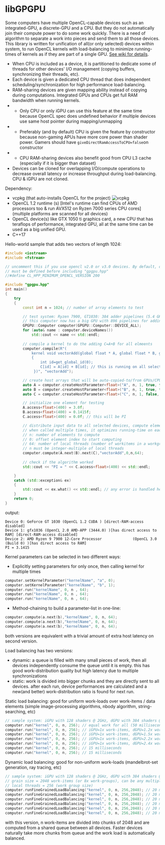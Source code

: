 # libGPGPU

Some computers have multiple OpenCL-capable devices such as an integrated-GPU, a discrete-GPU and a CPU. But they do not automatically join their compute power to do some work quickly. There is a need of algorithm to separate a work into pieces and send them to all those devices. This library is written for unification of all(or only selected) devices within system, to run OpenCL kernels with load-balancing to minimize running-times of kernels as if they are part of a single GPU. [See wiki for details](https://github.com/tugrul512bit/libGPGPU/wiki).

- When CPU is included as a device, it is partitioned to dedicate some of threads for other devices' I/O management (copying buffers, synchronizing their threads, etc).
- Each device is given a dedicated CPU thread that does independent scheduling/synchronization for high performance load-balancing.
- RAM-sharing devices are given mapping ability instead of copying during computations. Integrated GPUs and CPUs get full RAM bandwidth when running kernels.
- - Only CPU or only iGPU can use this feature at the same time because OpenCL spec does undefined behavior if multiple devices use same host pointer during mapping/unmapping
- - Preferably (and by default) CPU is given the feature by constructor because non-gaming APUs have more core power than shader power. Gamers should have ```giveDirectRamAccessToCPU=false```on constructor
- - CPU RAM-sharing devices also benefit good from CPU L3 cache (especially if it is bigger than dataset)
- Devices can be cloned for overlapping I/O/compute operations to decrease overall latency or increase throughput during load-balancing. CPU & iGPU are not cloned.

Dependency:

- vcpkg (that auto-installs OpenCL for the project) ![vcpkg](https://github.com/tugrul512bit/libGPGPU/assets/23708129/4a064dcb-b967-478d-a15f-fc69f4e3e9ee)
- OpenCL 1.2 runtime (s) [Intel's runtime can find CPUs of AMD processors too & run AVX512 on Ryzen 7000 series CPU cores] (multiple platforms are scanned for all devices)
- OpenCL device(s) like GTX 1050 ti graphics card, a new CPU that has teraflops of performance, integrated GPU, all at the same time can be used as a big unified GPU.
- C++17

Hello-world sample that adds two vectors of length 1024:

```C++
#include <iostream>
#include <fstream>

// uncomment this if you use opencl v2.0 or v3.0 devices. By default, opencl v1.2 devices are queried. 
// must be defined before including "gpgpu.hpp"
//#define CL_HPP_MINIMUM_OPENCL_VERSION 200

#include "gpgpu.hpp"
int main()
{
    try
    {
        const int n = 1024; // number of array elements to test

        // test system: Ryzen 7900, GT1030: 384 adder pipelines (5.4 GHz) from CPU, 128 adder pipelines (2.2GHz) from iGPU, 384 adder pipelines from GPU (1.7 GHz)
        // this computer now has a big GPU with 896 pipelines for adding floating-point numbers
        GPGPU::Computer computer(GPGPU::Computer::DEVICE_ALL);
        for (auto& name : computer.deviceNames())
            std::cout << name << std::endl;
            
        // compile a kernel to do the adding C=A+B for all elmeents
        computer.compile(R"(
            kernel void vectorAdd(global float * A, global float * B, global float * C) 
            { 
                int id=get_global_id(0); 
                C[id] = A[id] + B[id]; // this is running on all selected devices such as CPU, iGPU, GPU, just with different id value given by internal logic of library
             })", "vectorAdd");

        // create host arrays that will be auto-copied-to/from GPUs/CPUs/Accelerators before/after kernel runs
        auto A = computer.createHostParameter<float>("A", n, 1, true, false, false);
        auto B = computer.createHostParameter<float>("B", n, 1, true, false, false);
        auto C = computer.createHostParameter<float>("C", n, 1, false, true, false);

        // initialize one element for testing
        A.access<float>(400) = 3.0f;
        B.access<float>(400) = 0.1415f;
        C.access<float>(400) = 0.0f; // this will be PI

        // distribute input data to all selected devices, compute elements, gather results on C buffer
        // when called multiple times, it optimizes running-time on each call and approach the optimum load-balance ratios where fastest (and highest pcie bandwidth) GPUs get largest number of elements to compute
        // n: number of elements to compute
        // 0: offset element index to start computing
        // 64: number of local threads (number of workitems in a workgroup, because OpenCL works in groups of threads for each device)
        // n must be integer-multiple of local threads
        computer.compute(A.next(B).next(C),"vectorAdd",0,n,64);
        
        // check if the algorithm worked
        std::cout << "PI = " << C.access<float>(400) << std::endl;

    }
    catch (std::exception& ex)
    {
        std::cout << ex.what() << std::endl; // any error is handled here
    }
    return 0;
}

```

output:

```
Device 0: GeForce GT 1030 (OpenCL 1.2 CUDA ) [direct-RAM-access disabled]
Device 1: gfx1036 (OpenCL 2.0 AMD-APP (3444.0) )[has direct access to RAM] [direct-RAM-access disabled]
Device 2: AMD Ryzen 9 7900 12-Core Processor              (OpenCL 3.0 (Build 0) )[has direct access to RAM]
PI = 3.1415
```

Kernel parameters can be selected in two different ways:

- Explicitly setting parameters for only once, then calling kernel for multiple times
```C++
computer.setKernelParameter("kernelName", "a", 0);
computer.setKernelParameter("kernelName", "b", 1);
computer.run("kernelName", 0, n , 64); 
computer.run("kernelName", 0, n , 64); 
computer.run("kernelName", 0, n , 64); 

```
- Method-chaining to build a parameter-list in one-line:
```C++
computer.compute(a.next(b),"kernelName", 0, n, 64); 
computer.compute(a.next(b),"kernelName", 0, n, 64); 
computer.compute(a.next(b),"kernelName", 0, n, 64); 
```

both versions are equivalent with a trivial amount of extra host latency on second version.

Load balancing has two versions:
- dynamic: a queue is filled with many small pieces of work, then all devices independently consume the queue until it is empty. this has good work-distribution quality but high latency due to multiple synchronizations
- static: work is divided into bigger chunks and they are directly sent to all devices. after each run, device performances are calculated and a new(and better) work-distribution ratio is found for next run.

Static load balancing: good for uniform work-loads over work-items / data elements (simple image-processing algorithms, nbody algorithm, string-searching, etc)
```C++
// sample system: iGPU with 128 shaders @ 2GHz, dGPU with 384 shaders @ 1.5 GHz, CPU with 192 pipelines @ 5.3 GHz
computer.run("kernel", 0, n, 256); // equal work for all (50 milliseconds)
computer.run("kernel", 0, n, 256); // iGPU=1x work-items, dGPU=1.2x work-items, CPU=1.4x work-items (45 milliseconds)
computer.run("kernel", 0, n, 256); // iGPU=1x work-items, dGPU=1.5x work-items, CPU=2.0x work-items (33 milliseconds)
computer.run("kernel", 0, n, 256); // iGPU=1x work-items, dGPU=2.2x work-items, CPU=3.4x work-items (20 milliseconds)
computer.run("kernel", 0, n, 256); // iGPU=1x work-items, dGPU=2.4x work-items, CPU=3.7x work-items (17 milliseconds)
computer.run("kernel", 0, n, 256); // 15 milliseconds
computer.run("kernel", 0, n, 256); // 15 milliseconds
```

Dynamic load balancing: good for non-uniform work-loads (mandelbrot-set generation, ray tracing, etc)
```C++
// sample system: iGPU with 128 shaders @ 2GHz, dGPU with 384 shaders @ 1.5 GHz, CPU with 192 pipelines @ 5.3 GHz
// grain size = 2048 work-items (or 8x work-groups), can be any multiple of work group size
// local threads = 256 (work group size)
computer.runFineGrainedLoadBalancing("kernel", 0, n, 256,2048); // 20 milliseconds iGPU=1x work-items, dGPU=2.4x work-items, CPU=3.7x work-items (17 milliseconds)
computer.runFineGrainedLoadBalancing("kernel", 0, n, 256,2048); // 20 milliseconds
computer.runFineGrainedLoadBalancing("kernel", 0, n, 256,2048); // 20 milliseconds
computer.runFineGrainedLoadBalancing("kernel", 0, n, 256,2048); // 20 milliseconds
computer.runFineGrainedLoadBalancing("kernel", 0, n, 256,2048); // 20 milliseconds
computer.runFineGrainedLoadBalancing("kernel", 0, n, 256,2048); // 20 milliseconds (with 5 milliseconds of extra sync-latency for queue-processing + 15 milliseconds of computation)
```
with this version, n work-items are divided into chunks of 2048 and are computed from a shared queue between all devices. Faster devices naturally take more chunks from queue and the work load is automatically balanced.
